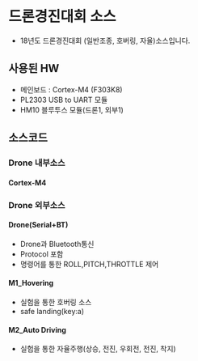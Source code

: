 # 드론경진대회 소스
 - 18년도 드론경진대회 (일반조종, 호버링, 자율)소스입니다.

 ## 사용된 HW
  - 메인보드 : Cortex-M4 (F303K8) 
  - PL2303 USB to UART 모듈
  - HM10 블루투스 모듈(드론1, 외부1)
 
 ## 소스코드
 ### Drone 내부소스
 
  #### Cortex-M4

 ### Drone 외부소스

 #### Drone(Serial+BT)
  - Drone과 Bluetooth통신
  - Protocol 포함
  - 명령어를 통한 ROLL,PITCH,THROTTLE 제어

 #### M1_Hovering
  - 실험을 통한 호버링 소스
  - safe landing(key:a)

 #### M2_Auto Driving
  - 실험을 통한 자율주행(상승, 전진, 우회전, 전진, 착지)